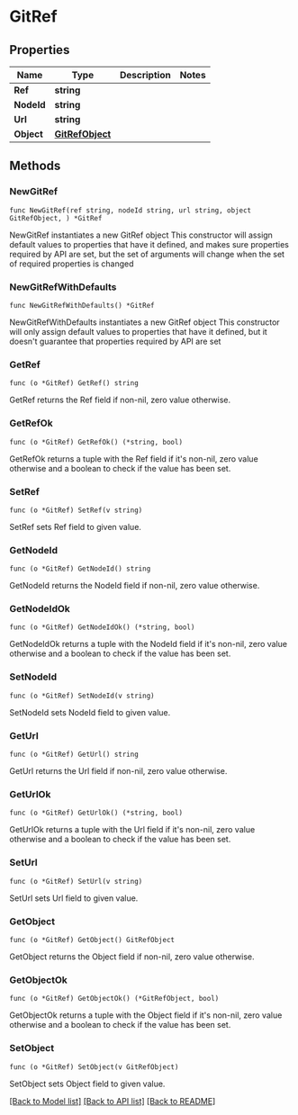 # GitRef

## Properties

Name | Type | Description | Notes
------------ | ------------- | ------------- | -------------
**Ref** | **string** |  | 
**NodeId** | **string** |  | 
**Url** | **string** |  | 
**Object** | [**GitRefObject**](GitRefObject.md) |  | 

## Methods

### NewGitRef

`func NewGitRef(ref string, nodeId string, url string, object GitRefObject, ) *GitRef`

NewGitRef instantiates a new GitRef object
This constructor will assign default values to properties that have it defined,
and makes sure properties required by API are set, but the set of arguments
will change when the set of required properties is changed

### NewGitRefWithDefaults

`func NewGitRefWithDefaults() *GitRef`

NewGitRefWithDefaults instantiates a new GitRef object
This constructor will only assign default values to properties that have it defined,
but it doesn't guarantee that properties required by API are set

### GetRef

`func (o *GitRef) GetRef() string`

GetRef returns the Ref field if non-nil, zero value otherwise.

### GetRefOk

`func (o *GitRef) GetRefOk() (*string, bool)`

GetRefOk returns a tuple with the Ref field if it's non-nil, zero value otherwise
and a boolean to check if the value has been set.

### SetRef

`func (o *GitRef) SetRef(v string)`

SetRef sets Ref field to given value.


### GetNodeId

`func (o *GitRef) GetNodeId() string`

GetNodeId returns the NodeId field if non-nil, zero value otherwise.

### GetNodeIdOk

`func (o *GitRef) GetNodeIdOk() (*string, bool)`

GetNodeIdOk returns a tuple with the NodeId field if it's non-nil, zero value otherwise
and a boolean to check if the value has been set.

### SetNodeId

`func (o *GitRef) SetNodeId(v string)`

SetNodeId sets NodeId field to given value.


### GetUrl

`func (o *GitRef) GetUrl() string`

GetUrl returns the Url field if non-nil, zero value otherwise.

### GetUrlOk

`func (o *GitRef) GetUrlOk() (*string, bool)`

GetUrlOk returns a tuple with the Url field if it's non-nil, zero value otherwise
and a boolean to check if the value has been set.

### SetUrl

`func (o *GitRef) SetUrl(v string)`

SetUrl sets Url field to given value.


### GetObject

`func (o *GitRef) GetObject() GitRefObject`

GetObject returns the Object field if non-nil, zero value otherwise.

### GetObjectOk

`func (o *GitRef) GetObjectOk() (*GitRefObject, bool)`

GetObjectOk returns a tuple with the Object field if it's non-nil, zero value otherwise
and a boolean to check if the value has been set.

### SetObject

`func (o *GitRef) SetObject(v GitRefObject)`

SetObject sets Object field to given value.



[[Back to Model list]](../README.md#documentation-for-models) [[Back to API list]](../README.md#documentation-for-api-endpoints) [[Back to README]](../README.md)


